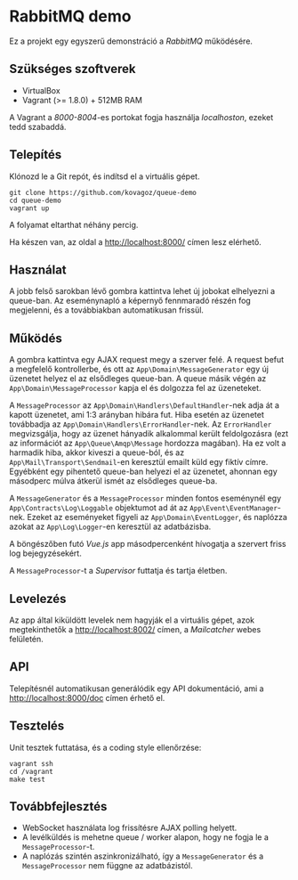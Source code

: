 RabbitMQ demo
=============

Ez a projekt egy egyszerű demonstráció a _RabbitMQ_ működésére.

Szükséges szoftverek
--------------------

- VirtualBox
- Vagrant (>= 1.8.0) + 512MB RAM

A Vagrant a _8000-8004_-es portokat fogja használja _localhoston_, ezeket tedd szabaddá.

Telepítés
---------

Klónozd le a Git repót, és indítsd el a virtuális gépet.

```
git clone https://github.com/kovagoz/queue-demo
cd queue-demo
vagrant up
```

A folyamat eltarthat néhány percig.

Ha készen van, az oldal a [http://localhost:8000/](http://localhost:8000/) címen lesz elérhető.

Használat
---------

A jobb felső sarokban lévő gombra kattintva lehet új jobokat elhelyezni a queue-ban. Az eseménynapló a képernyő fennmaradó részén fog megjelenni, és a továbbiakban automatikusan frissül.

Működés
-------

A gombra kattintva egy AJAX request megy a szerver felé. A request befut a megfelelő kontrollerbe, és ott az `App\Domain\MessageGenerator` egy új üzenetet helyez el az elsődleges queue-ban. A queue másik végén az `App\Domain\MessageProcessor` kapja el és dolgozza fel az üzeneteket.

A `MessageProcessor` az `App\Domain\Handlers\DefaultHandler`-nek adja át a kapott üzenetet, ami 1:3 arányban hibára fut. Hiba esetén az üzenetet továbbadja az `App\Domain\Handlers\ErrorHandler`-nek. Az `ErrorHandler` megvizsgálja, hogy az üzenet hányadik alkalommal került feldolgozásra (ezt az információt az `App\Queue\Amqp\Message` hordozza magában). Ha ez volt a harmadik hiba, akkor kiveszi a queue-ból, és az `App\Mail\Transport\Sendmail`-en keresztül emailt küld egy fiktív címre. Egyébként egy pihentető queue-ban helyezi el az üzenetet, ahonnan egy másodperc múlva átkerül ismét az elsődleges queue-ba.

A `MessageGenerator` és a `MessageProcessor` minden fontos eseménynél egy `App\Contracts\Log\Loggable` objektumot ad át az `App\Event\EventManager`-nek. Ezeket az eseményeket figyeli az `App\Domain\EventLogger`, és naplózza azokat az `App\Log\Logger`-en keresztül az adatbázisba.

A böngészőben futó _Vue.js_ app másodpercenként hívogatja a szervert friss log bejegyzésekért.

A `MessageProcessor`-t a _Supervisor_ futtatja és tartja életben.

Levelezés
---------

Az app által kiküldött levelek nem hagyják el a virtuális gépet, azok megtekinthetők a [http://localhost:8002/](http://localhost:8002/) címen, a _Mailcatcher_ webes felületén.

API
---

Telepítésnél automatikusan generálódik egy API dokumentáció, ami a [http://localhost:8000/doc](http://localhost:8000/doc) címen érhető el.

Tesztelés
---------

Unit tesztek futtatása, és a coding style ellenőrzése:

```
vagrant ssh
cd /vagrant
make test
```

Továbbfejlesztés
----------------

- WebSocket használata log frissítésre AJAX polling helyett.
- A levélküldés is mehetne queue / worker alapon, hogy ne fogja le a `MessageProcessor`-t.
- A naplózás szintén aszinkronizálható, így a `MessageGenerator` és a `MessageProcessor` nem függne az adatbázistól.
